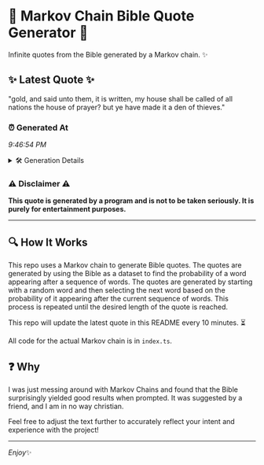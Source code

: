 # 📖 Markov Chain Bible Quote Generator 📖

Infinite quotes from the Bible generated by a Markov chain. ✨

## ✨ Latest Quote ✨
"gold, and said unto them, it is written, my house shall be called of all nations the house of prayer? but ye have made it a den of thieves."

### ⏰ Generated At
*9:46:54 PM*

<details>
    <summary>🛠️ Generation Details</summary>
    <p>
        <strong>🌱 Seed:</strong> gold,<br>
        <strong>🔄 Iterations:</strong> 28<br>
        <strong>📜 Context History:</strong><br>[ gold, ]: and<br>[ gold,, and ]: said<br>[ gold,, and, said ]: unto<br>[ gold,, and, said, unto ]: them,<br>[ gold,, and, said, unto, them, ]: it<br>[ gold,, and, said, unto, them,, it ]: is<br>[ and, said, unto, them,, it, is ]: written,<br>[ said, unto, them,, it, is, written, ]: my<br>[ unto, them,, it, is, written,, my ]: house<br>[ them,, it, is, written,, my, house ]: shall<br>[ it, is, written,, my, house, shall ]: be<br>[ is, written,, my, house, shall, be ]: called<br>[ written,, my, house, shall, be, called ]: of<br>[ my, house, shall, be, called, of ]: all<br>[ house, shall, be, called, of, all ]: nations<br>[ shall, be, called, of, all, nations ]: the<br>[ be, called, of, all, nations, the ]: house<br>[ called, of, all, nations, the, house ]: of<br>[ of, all, nations, the, house, of ]: prayer?<br>[ all, nations, the, house, of, prayer? ]: but<br>[ nations, the, house, of, prayer?, but ]: ye<br>[ the, house, of, prayer?, but, ye ]: have<br>[ house, of, prayer?, but, ye, have ]: made<br>[ of, prayer?, but, ye, have, made ]: it<br>[ prayer?, but, ye, have, made, it ]: a<br>[ but, ye, have, made, it, a ]: den<br>[ ye, have, made, it, a, den ]: of<br>[ have, made, it, a, den, of ]: thieves.<br>
    </p>
</details>

### ⚠️ Disclaimer ⚠️
**This quote is generated by a program and is not to be taken seriously. It is purely for entertainment purposes.**

---

## 🔍 How It Works

This repo uses a Markov chain to generate Bible quotes. The quotes are generated by using the Bible as a dataset to find the probability of a word appearing after a sequence of words. The quotes are generated by starting with a random word and then selecting the next word based on the probability of it appearing after the current sequence of words. This process is repeated until the desired length of the quote is reached.

This repo will update the latest quote in this README every 10 minutes. ⏳

All code for the actual Markov chain is in `index.ts`.

## ❓ Why

I was just messing around with Markov Chains and found that the Bible surprisingly yielded good results when prompted. 
It was suggested by a friend, and I am in no way christian.

Feel free to adjust the text further to accurately reflect your intent and experience with the project!

---

*Enjoy*✨
